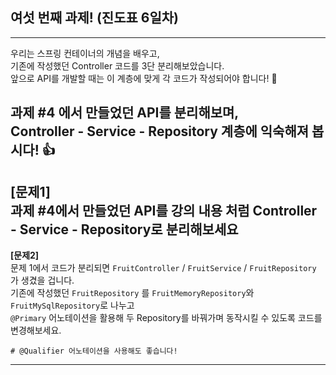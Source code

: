 ## 여섯 번째 과제! (진도표 6일차)

---
우리는 스프링 컨테이너의 개념을 배우고,  
기존에 작성했던 Controller 코드를 3단 분리해보았습니다.  
앞으로 API를 개발할 때는 이 계층에 맞게 각 코드가 작성되어야 합니다! 🙂

과제 #4 에서 만들었던 API를 분리해보며,  
Controller - Service - Repository 계층에 익숙해져 봅시다! 👍
---
**[문제1]**  
과제 #4에서 만들었던 API를 강의 내용 처럼 Controller - Service - Repository로 분리해보세요
---
**[문제2]**  
문제 1에서 코드가 분리되면
``` FruitController ``` / ``` FruitService ``` / ``` FruitRepository ``` 가 생겼을 겁니다.    
기존에 작성했던 ``` FruitRepository ``` 를 ``` FruitMemoryRepository ```와 ``` FruitMySqlRepository ```로 나누고  
``` @Primary ``` 어노테이션을 활용해 두 Repository를 바꿔가며 동작시킬 수 있도록 코드를 변경해보세요.

```
# @Qualifier 어노테이션을 사용해도 좋습니다!
```

---